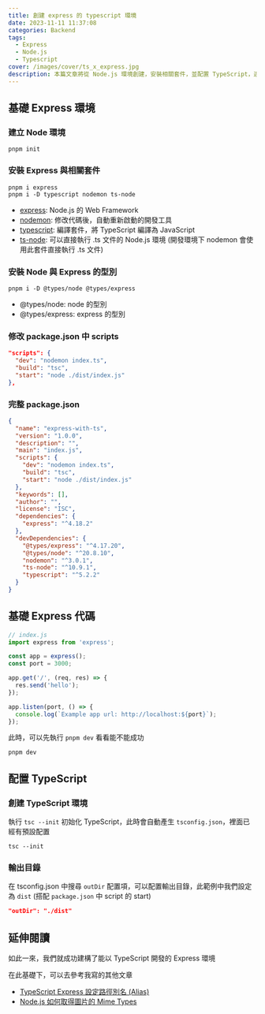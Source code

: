 ```yaml
---
title: 創建 express 的 typescript 環境
date: 2023-11-11 11:37:08
categories: Backend
tags:
  - Express
  - Node.js
  - Typescript
cover: /images/cover/ts_x_express.jpg
description: 本篇文章將從 Node.js 環境創建，安裝相關套件，並配置 TypeScript，逐步完成一個使用 TypeScript 的 Express 應用。
---
```


## 基礎 Express 環境

### 建立 Node 環境

```
pnpm init
```

### 安裝 Express 與相關套件

```
pnpm i express
pnpm i -D typescript nodemon ts-node
```

- [express](https://expressjs.com/): Node.js 的 Web Framework
- [nodemon](https://nodemon.io/): 修改代碼後，自動重新啟動的開發工具
- [typescript](https://www.typescriptlang.org/): 編譯套件，將 TypeScript 編譯為 JavaScript
- [ts-node](https://typestrong.org/ts-node/): 可以直接執行 .ts 文件的 Node.js 環境 (開發環境下 nodemon 會使用此套件直接執行 .ts 文件)

### 安裝 Node 與 Express 的型別

```
pnpm i -D @types/node @types/express
```

- @types/node: node 的型別
- @types/express: express 的型別

### 修改 package.json 中 scripts

```json
"scripts": {
  "dev": "nodemon index.ts",
  "build": "tsc",
  "start": "node ./dist/index.js"
},
```

### 完整 package.json

```json
{
  "name": "express-with-ts",
  "version": "1.0.0",
  "description": "",
  "main": "index.js",
  "scripts": {
    "dev": "nodemon index.ts",
    "build": "tsc",
    "start": "node ./dist/index.js"
  },
  "keywords": [],
  "author": "",
  "license": "ISC",
  "dependencies": {
    "express": "^4.18.2"
  },
  "devDependencies": {
    "@types/express": "^4.17.20",
    "@types/node": "^20.8.10",
    "nodemon": "^3.0.1",
    "ts-node": "^10.9.1",
    "typescript": "^5.2.2"
  }
}
```

## 基礎 Express 代碼

```typescript
// index.js
import express from 'express';

const app = express();
const port = 3000;

app.get('/', (req, res) => {
  res.send('hello');
});

app.listen(port, () => {
  console.log(`Example app url: http://localhost:${port}`);
});
```

此時，可以先執行 `pnpm dev` 看看能不能成功

```
pnpm dev
```

## 配置 TypeScript

### 創建 TypeScript 環境

執行 `tsc --init` 初始化 TypeScript，此時會自動產生 `tsconfig.json`，裡面已經有預設配置

```
tsc --init
```

### 輸出目錄

在 tsconfig.json 中搜尋 `outDir` 配置項，可以配置輸出目錄，此範例中我們設定為 `dist` (搭配  `package.json` 中 script 的 start)

```json
"outDir": "./dist"
```

## 延伸閱讀

如此一來，我們就成功建構了能以 TypeScript 開發的 Express 環境

在此基礎下，可以去參考我寫的其他文章

- [TypeScript Express 設定路徑別名 (Alias)](/tech-blog/Backend/typescript-express-alias/)
- [Node.js 如何取得圖片的 Mime Types](/tech-blog/Backend/typescript-express-alias/)